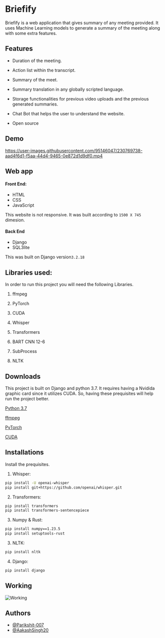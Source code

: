 
# Briefify

Briefify is a web application that gives summary of any meeting provided. It uses Machine Learning models to generate a summary of the meeting along with some extra features.
## Features

- Duration of the meeting.

- Action list within the transcript.

- Summary of the meet.

- Summary translation in any globally scripted language.

- Storage functionalities for previous video uploads and the previous generated summaries.

- Chat Bot that helps the user to understand the website.

- Open source


## Demo

https://user-images.githubusercontent.com/95146047/230769738-aad4f6d1-f5aa-44d4-9465-0e872d1d9df0.mp4


## Web app

#### Front End:
- HTML
- CSS
- JavaScript

This website is not responsive. It was built according to `1500 X 745` dimesion.


#### Back End

- Django
- SQL3lite

This was built on Django version`3.2.18`


## Libraries used:

In order to run this project you will need the following Libraries.

 1. ffmpeg

 2. PyTorch

 3. CUDA

 4. Whisper

 5. Transformers

 6. BART CNN 12-6

 7. SubProcess

 8. NLTK

  


## Downloads

This project is built on Django and python 3.7. It requires having a Nvidida graphic card since it utilizes CUDA. So, having these prequisites will help run the project better.

[Python 3.7](https://www.filepuma.com/download/python_64bit_3.7.0-19300/)


[ffmpeg](https://github.com/BtbN/FFmpeg-Builds/releases)

[PyTorch](https://pytorch.org/)

[CUDA](https://developer.nvidia.com/cuda-11-6-0-download-archive/)













## Installations

Install the prequisites.

1. Whisper:
```bash
pip install -U openai-whisper
pip install git+https://github.com/openai/whisper.git 
```
   

2. Transformers:
```bash
pip install transformers
pip install transformers-sentencepiece
```
3. Numpy & Rust:
```bash
pip install numpy==1.23.5
pip install setuptools-rust
```

3. NLTK:
```bash
pip install nltk
```

4. Django:
```bash
pip install django
```



 
## Working

![Working](https://user-images.githubusercontent.com/95146047/230765096-affb24db-531e-4620-8b07-18d553b667ad.png)
## Authors

- [@Parikshit-007](https://github.com/Parikshit-007)
- [@AakashSingh20](https://github.com/AakashSingh20)

